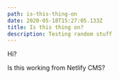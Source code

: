 ```yaml
---
path: is-this-thing-on
date: 2020-05-18T15:27:05.133Z
title: Is this thing on?
description: Testing random stuff
---
```

Hi?

Is this working from Netlify CMS?